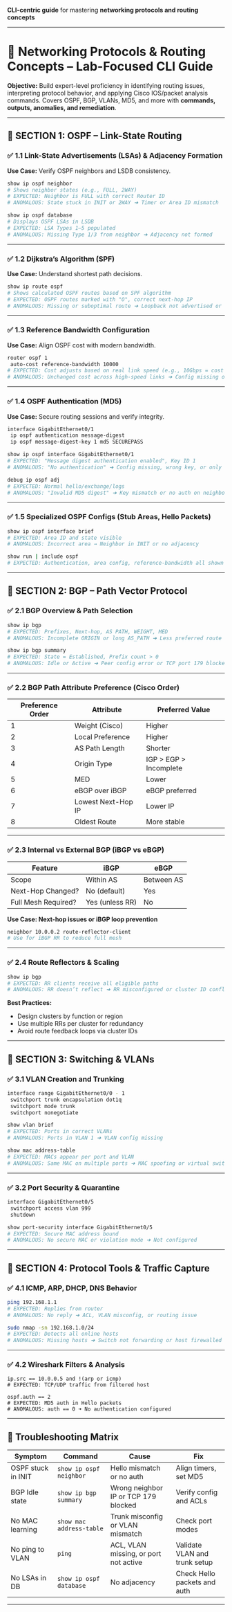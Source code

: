 **CLI-centric guide** for mastering **networking protocols and routing concepts**

---

# 🧭 Networking Protocols & Routing Concepts – **Lab-Focused CLI Guide**

**Objective:**
Build expert-level proficiency in identifying routing issues, interpreting protocol behavior, and applying Cisco IOS/packet analysis commands. Covers OSPF, BGP, VLANs, MD5, and more with **commands, outputs, anomalies, and remediation**.

---

## 🔹 SECTION 1: OSPF – Link-State Routing

### ✅ **1.1 Link-State Advertisements (LSAs) & Adjacency Formation**

**Use Case:** Verify OSPF neighbors and LSDB consistency.

```bash
show ip ospf neighbor
# Shows neighbor states (e.g., FULL, 2WAY)
# EXPECTED: Neighbor is FULL with correct Router ID
# ANOMALOUS: State stuck in INIT or 2WAY ➜ Timer or Area ID mismatch
```

```bash
show ip ospf database
# Displays OSPF LSAs in LSDB
# EXPECTED: LSA Types 1–5 populated
# ANOMALOUS: Missing Type 1/3 from neighbor ➜ Adjacency not formed
```

---

### ✅ **1.2 Dijkstra’s Algorithm (SPF)**

**Use Case:** Understand shortest path decisions.

```bash
show ip route ospf
# Shows calculated OSPF routes based on SPF algorithm
# EXPECTED: OSPF routes marked with "O", correct next-hop IP
# ANOMALOUS: Missing or suboptimal route ➜ Loopback not advertised or LSA missing
```

---

### ✅ **1.3 Reference Bandwidth Configuration**

**Use Case:** Align OSPF cost with modern bandwidth.

```bash
router ospf 1
 auto-cost reference-bandwidth 10000
# EXPECTED: Cost adjusts based on real link speed (e.g., 10Gbps = cost 1)
# ANOMALOUS: Unchanged cost across high-speed links ➜ Config missing or not saved
```

---

### ✅ **1.4 OSPF Authentication (MD5)**

**Use Case:** Secure routing sessions and verify integrity.

```bash
interface GigabitEthernet0/1
 ip ospf authentication message-digest
 ip ospf message-digest-key 1 md5 SECUREPASS
```

```bash
show ip ospf interface GigabitEthernet0/1
# EXPECTED: "Message digest authentication enabled", Key ID 1
# ANOMALOUS: "No authentication" ➜ Config missing, wrong key, or only one side configured
```

```bash
debug ip ospf adj
# EXPECTED: Normal hello/exchange/logs
# ANOMALOUS: "Invalid MD5 digest" ➜ Key mismatch or no auth on neighbor
```

---

### ✅ **1.5 Specialized OSPF Configs (Stub Areas, Hello Packets)**

```bash
show ip ospf interface brief
# EXPECTED: Area ID and state visible
# ANOMALOUS: Incorrect area → Neighbor in INIT or no adjacency
```

```bash
show run | include ospf
# EXPECTED: Authentication, area config, reference-bandwidth all shown
```

---

## 🔹 SECTION 2: BGP – Path Vector Protocol

### ✅ **2.1 BGP Overview & Path Selection**

```bash
show ip bgp
# EXPECTED: Prefixes, Next-hop, AS PATH, WEIGHT, MED
# ANOMALOUS: Incomplete ORIGIN or long AS_PATH ➜ Less preferred route
```

```bash
show ip bgp summary
# EXPECTED: State = Established, Prefix count > 0
# ANOMALOUS: Idle or Active ➜ Peer config error or TCP port 179 blocked
```

---

### ✅ **2.2 BGP Path Attribute Preference (Cisco Order)**

| Preference Order | Attribute          | Preferred Value        |
| ---------------- | ------------------ | ---------------------- |
| 1                | Weight (Cisco)     | Higher                 |
| 2                | Local Preference   | Higher                 |
| 3                | AS Path Length     | Shorter                |
| 4                | Origin Type        | IGP > EGP > Incomplete |
| 5                | MED                | Lower                  |
| 6                | eBGP over iBGP     | eBGP preferred         |
| 7                | Lowest Next-Hop IP | Lower IP               |
| 8                | Oldest Route       | More stable            |

---

### ✅ **2.3 Internal vs External BGP (iBGP vs eBGP)**

| Feature             | iBGP            | eBGP       |
| ------------------- | --------------- | ---------- |
| Scope               | Within AS       | Between AS |
| Next-Hop Changed?   | No (default)    | Yes        |
| Full Mesh Required? | Yes (unless RR) | No         |

**Use Case: Next-hop issues or iBGP loop prevention**

```bash
neighbor 10.0.0.2 route-reflector-client
# Use for iBGP RR to reduce full mesh
```

---

### ✅ **2.4 Route Reflectors & Scaling**

```bash
show ip bgp
# EXPECTED: RR clients receive all eligible paths
# ANOMALOUS: RR doesn’t reflect ➜ RR misconfigured or cluster ID conflict
```

**Best Practices:**

* Design clusters by function or region
* Use multiple RRs per cluster for redundancy
* Avoid route feedback loops via cluster IDs

---

## 🔹 SECTION 3: Switching & VLANs

### ✅ **3.1 VLAN Creation and Trunking**

```bash
interface range GigabitEthernet0/0 - 1
 switchport trunk encapsulation dot1q
 switchport mode trunk
 switchport nonegotiate
```

```bash
show vlan brief
# EXPECTED: Ports in correct VLANs
# ANOMALOUS: Ports in VLAN 1 ➜ VLAN config missing
```

```bash
show mac address-table
# EXPECTED: MACs appear per port and VLAN
# ANOMALOUS: Same MAC on multiple ports ➜ MAC spoofing or virtual switch
```

---

### ✅ **3.2 Port Security & Quarantine**

```bash
interface GigabitEthernet0/5
 switchport access vlan 999
 shutdown
```

```bash
show port-security interface GigabitEthernet0/5
# EXPECTED: Secure MAC address bound
# ANOMALOUS: No secure MAC or violation mode ➜ Not configured
```

---

## 🔹 SECTION 4: Protocol Tools & Traffic Capture

### ✅ **4.1 ICMP, ARP, DHCP, DNS Behavior**

```bash
ping 192.168.1.1
# EXPECTED: Replies from router
# ANOMALOUS: No reply ➜ ACL, VLAN misconfig, or routing issue
```

```bash
sudo nmap -sn 192.168.1.0/24
# EXPECTED: Detects all online hosts
# ANOMALOUS: Missing hosts ➜ Switch not forwarding or host firewalled
```

---

### ✅ **4.2 Wireshark Filters & Analysis**

```wireshark
ip.src == 10.0.0.5 and !(arp or icmp)
# EXPECTED: TCP/UDP traffic from filtered host
```

```wireshark
ospf.auth == 2
# EXPECTED: MD5 auth in Hello packets
# ANOMALOUS: auth == 0 ➜ No authentication configured
```

---

## 🚨 Troubleshooting Matrix

| Symptom            | Command                  | Cause                                 | Fix                           |
| ------------------ | ------------------------ | ------------------------------------- | ----------------------------- |
| OSPF stuck in INIT | `show ip ospf neighbor`  | Hello mismatch or no auth             | Align timers, set MD5         |
| BGP Idle state     | `show ip bgp summary`    | Wrong neighbor IP or TCP 179 blocked  | Verify config and ACLs        |
| No MAC learning    | `show mac address-table` | Trunk misconfig or VLAN mismatch      | Check port modes              |
| No ping to VLAN    | `ping`                   | ACL, VLAN missing, or port not active | Validate VLAN and trunk setup |
| No LSAs in DB      | `show ip ospf database`  | No adjacency                          | Check Hello packets and auth  |

---
